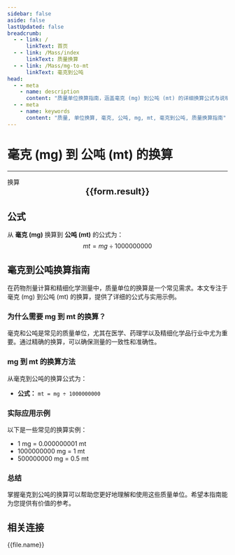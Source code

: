 ```yaml
---
sidebar: false
aside: false
lastUpdated: false
breadcrumb:
  - - link: /
      linkText: 首页
  - - link: /Mass/index
      linkText: 质量换算
  - - link: /Mass/mg-to-mt
      linkText: 毫克到公吨
head:
  - - meta
    - name: description
      content: "质量单位换算指南，涵盖毫克 (mg) 到公吨 (mt) 的详细换算公式与说明。"
  - - meta
    - name: keywords
      content: "质量, 单位换算, 毫克, 公吨, mg, mt, 毫克到公吨, 质量换算指南"
---
```

# 毫克 (mg) 到 公吨 (mt) 的换算
---
<script setup>
import { onMounted, reactive, inject, ref } from 'vue'
import { NButton, NForm, NFormItem, NInput, NInputNumber, NSelect, NCard, useMessage,NGrid ,NGi } from 'naive-ui'
import { defineClientComponent } from 'vitepress'
import { Mass } from '../files';

const convert = inject('convert')

const form = reactive({
  number: null,
  result: '',
})

const convertHandler = () => {
  if (form.number !== null && !isNaN(form.number)) {
    const convertedValue = parseFloat(form.number) / 1000000000
    form.result = `${form.number}mg = ${convertedValue.toFixed(9)}mt`
  } else {
    form.result = '请输入有效的数值。'
  }
}
</script>

<n-form size="large" :model="form">
  <n-form-item label="毫克 (mg)">
    <n-input-number v-model:value="form.number" placeholder="输入毫克" style="width: 100%" />
  </n-form-item>
  <n-form-item>
    <n-button type="info" @click="convertHandler" block>换算</n-button>
  </n-form-item>
</n-form>

<n-card  embedded :bordered="false" hoverable>
  <div  style="text-align:center;font-size:20px;">
    <strong>{{form.result}}</strong>
  </div>
</n-card>

## 公式

从 **毫克 (mg)** 换算到 **公吨 (mt)** 的公式为：
$$ mt = mg \div 1000000000 $$

## 毫克到公吨换算指南

在药物剂量计算和精细化学测量中，质量单位的换算是一个常见需求。本文专注于毫克 (mg) 到公吨 (mt) 的换算，提供了详细的公式与实用示例。

### 为什么需要 mg 到 mt 的换算？

毫克和公吨是常见的质量单位，尤其在医学、药理学以及精细化学品行业中尤为重要。通过精确的换算，可以确保测量的一致性和准确性。

### mg 到 mt 的换算方法

从毫克到公吨的换算公式为：

- **公式：** `mt = mg ÷ 1000000000`

### 实际应用示例

以下是一些常见的换算实例：

- 1 mg = 0.000000001 mt
- 1000000000 mg = 1 mt
- 500000000 mg = 0.5 mt

### 总结

掌握毫克到公吨的换算可以帮助您更好地理解和使用这些质量单位。希望本指南能为您提供有价值的参考。

## 相关连接
<n-grid x-gap="12" :cols="2">
  <n-gi v-for="(file, index) in Mass" :key="index">
    <n-button
      text
      tag="a"
      :href="file.path"
      type="info"
    >
      {{file.name}}
    </n-button>
  </n-gi>
</n-grid>